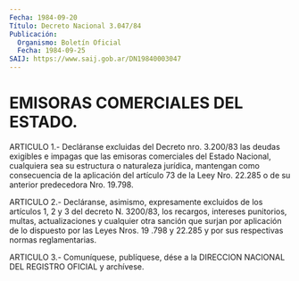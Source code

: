 ```yaml
---
Fecha: 1984-09-20
Título: Decreto Nacional 3.047/84
Publicación:
  Organismo: Boletín Oficial
  Fecha: 1984-09-25
SAIJ: https://www.saij.gob.ar/DN19840003047
---
```

# EMISORAS COMERCIALES DEL ESTADO.

<a id="1"></a>
ARTICULO  1.-  Decláranse  excluidas  del Decreto nro. 3.200/83 las deudas exigibles e impagas que las emisoras  comerciales del Estado Nacional,  cualquiera  sea  su  estructura  o naturaleza  jurídica, mantengan como consecuencia de la aplicación  del artículo 73 de la Leey  Nro.  22.285  o  de  su  anterior  predecedora  Nro.  19.798.

<a id="2"></a>
ARTICULO  2.-  Decláranse,  asimismo, expresamente excluidos de los artículos 1, 2 y 3 del decreto  N. 3200/83, los recargos, intereses punitorios, multas, actualizaciones  y  cualquier otra sanción  que surjan por aplicación de lo dispuesto por  las  Leyes Nros. 19 .798 y 22.285 y por sus respectivas normas reglamentarias.

<a id="3"></a>
ARTICULO  3.- Comuníquese, publíquese, dése a la DIRECCION NACIONAL DEL REGISTRO OFICIAL y archívese.